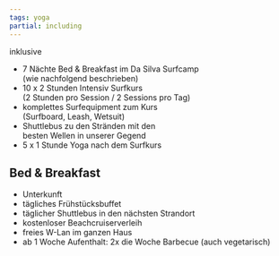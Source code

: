 ```yaml
---
tags: yoga
partial: including
---
```


<div class="h3">inklusive</div>

* 7 Nächte Bed & Breakfast im Da Silva Surfcamp<br/>(wie nachfolgend beschrieben)
* 10 x 2 Stunden Intensiv Surfkurs<br/>(2 Stunden pro Session / 2 Sessions pro Tag)
* komplettes Surfequipment zum Kurs<br/>(Surfboard, Leash, Wetsuit)
* Shuttlebus zu den Stränden mit den<br/>besten Wellen in unserer Gegend
* 5 x 1 Stunde Yoga nach dem Surfkurs

## Bed & Breakfast

* Unterkunft
* tägliches Frühstücksbuffet
* täglicher Shuttlebus in den nächsten Strandort
* kostenloser Beachcruiserverleih
* freies W-Lan im ganzen Haus
* ab 1 Woche Aufenthalt: 2x die Woche Barbecue (auch vegetarisch)